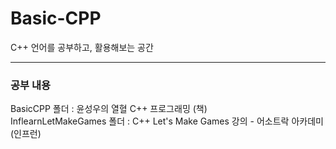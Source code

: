 # Basic-CPP
C++ 언어를 공부하고, 활용해보는 공간
***

### 공부 내용
BasicCPP 폴더 : 윤성우의 열혈 C++ 프로그래밍 (책)  
InflearnLetMakeGames 폴더 : C++ Let's Make Games 강의 - 어소트락 아카데미 (인프런)


